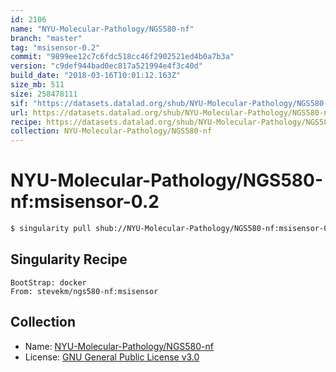 ```yaml
---
id: 2106
name: "NYU-Molecular-Pathology/NGS580-nf"
branch: "master"
tag: "msisensor-0.2"
commit: "9899ee12c7c6fdc518cc46f2902521ed4b0a7b3a"
version: "c9def944bad0ec817a521994e4f3c40d"
build_date: "2018-03-16T10:01:12.163Z"
size_mb: 511
size: 258478111
sif: "https://datasets.datalad.org/shub/NYU-Molecular-Pathology/NGS580-nf/msisensor-0.2/2018-03-16-9899ee12-c9def944/c9def944bad0ec817a521994e4f3c40d.simg"
url: https://datasets.datalad.org/shub/NYU-Molecular-Pathology/NGS580-nf/msisensor-0.2/2018-03-16-9899ee12-c9def944/
recipe: https://datasets.datalad.org/shub/NYU-Molecular-Pathology/NGS580-nf/msisensor-0.2/2018-03-16-9899ee12-c9def944/Singularity
collection: NYU-Molecular-Pathology/NGS580-nf
---
```


# NYU-Molecular-Pathology/NGS580-nf:msisensor-0.2

```bash
$ singularity pull shub://NYU-Molecular-Pathology/NGS580-nf:msisensor-0.2
```

## Singularity Recipe

```singularity
BootStrap: docker
From: stevekm/ngs580-nf:msisensor
```

## Collection

 - Name: [NYU-Molecular-Pathology/NGS580-nf](https://github.com/NYU-Molecular-Pathology/NGS580-nf)
 - License: [GNU General Public License v3.0](https://api.github.com/licenses/gpl-3.0)


